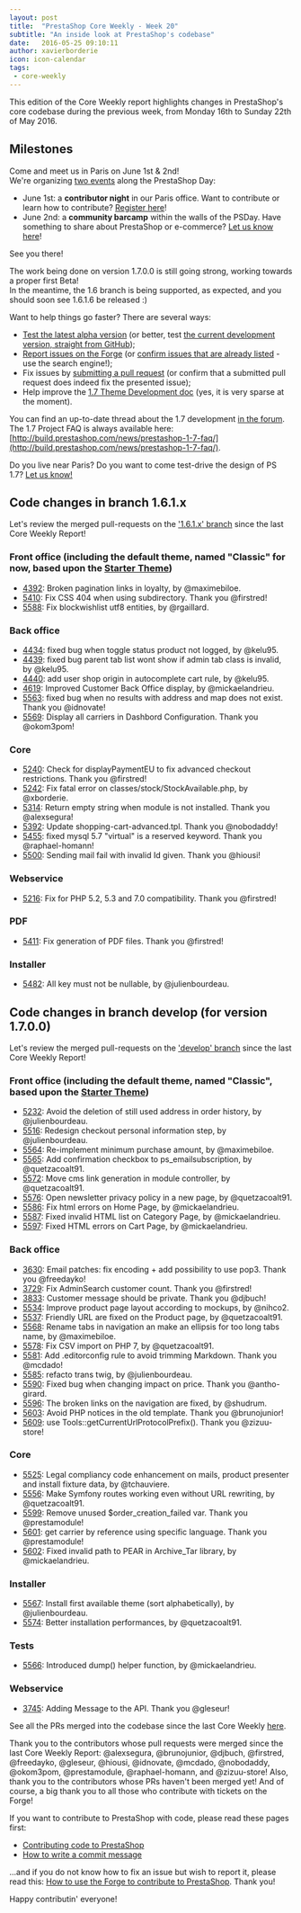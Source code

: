 ```yaml
---
layout: post
title:  "PrestaShop Core Weekly - Week 20"
subtitle: "An inside look at PrestaShop's codebase"
date:   2016-05-25 09:10:11
author: xavierborderie
icon: icon-calendar
tags:
 - core-weekly
---
```


This edition of the Core Weekly report highlights changes in PrestaShop's core codebase during the previous week, from Monday 16th to Sunday 22th of May 2016.


## Milestones

Come and meet us in Paris on June 1st & 2nd!<br/>
We're organizing [two events](http://build.prestashop.com/news/contributor-night-barcamp-prestashop-day/) along the PrestaShop Day:

 * June 1st: a **contributor night** in our Paris office. Want to contribute or learn how to contribute? [Register here](https://docs.google.com/a/prestashop.com/forms/d/1O60GhRFICbnt3TxZ3Hrne-TcHIoeEDLATcVD7XXNeYg/viewform)!
 * June 2nd: a **community barcamp** within the walls of the PSDay. Have something to share about PrestaShop or e-commerce? [Let us know here](https://docs.google.com/a/prestashop.com/forms/d/12hOjfnGaFuzdlD_BIpm3bU_2Qf6aBYbdUgYNN4SBEvI/viewform)!

See you there!

The work being done on version 1.7.0.0 is still going strong, working towards a proper first Beta!<br/>
In the meantime, the 1.6 branch is being supported, as expected, and you should soon see 1.6.1.6 be released :)

Want to help things go faster? There are several ways: 

 * [Test the latest alpha version](http://build.prestashop.com/news/here-comes-prestashop-1-7-alpha-4/) (or better, test [the current development version, straight from GitHub](https://github.com/PrestaShop/PrestaShop));
 * [Report issues on the Forge](http://forge.prestashop.com/secure/CreateIssue!default.jspa?selectedProjectId=11322&issuetype=1) (or [confirm issues that are already listed](http://forge.prestashop.com/browse/BOOM-738?jql=project%20%3D%20BOOM%20AND%20created%3E%3D-1w%20ORDER%20BY%20created%20DESC) - use the search engine!); 
 * Fix issues by [submitting a pull request](https://github.com/PrestaShop/PrestaShop/pulls) (or confirm that a submitted pull request does indeed fix the presented issue); 
 * Help improve the [1.7 Theme Development doc](https://github.com/PrestaShop/docs) (yes, it is very sparse at the moment).

You can find an up-to-date thread about the 1.7 development [in the forum](https://www.prestashop.com/forums/topic/480580-want-to-know-more-about-17/).<br/>
The 1.7 Project FAQ is always available here: [http://build.prestashop.com/news/prestashop-1-7-faq/](http://build.prestashop.com/news/prestashop-1-7-faq/).

Do you live near Paris? Do you want to come test-drive the design of PS 1.7? [Let us know!](http://build.prestashop.com/news/call-for-user-testing-volunteers/)


## Code changes in branch 1.6.1.x

Let's review the merged pull-requests on the ['1.6.1.x' branch](https://github.com/PrestaShop/PrestaShop/tree/1.6.1.x) since the last Core Weekly Report!
 

### Front office (including the default theme, named "Classic" for now, based upon the [Starter Theme](https://github.com/PrestaShop/PrestaShop/tree/develop/themes/classic))

 * [4392](https://github.com/PrestaShop/PrestaShop/pull/4392): Broken pagination links in loyalty, by @maximebiloe.
 * [5410](https://github.com/PrestaShop/PrestaShop/pull/5410): Fix CSS 404 when using subdirectory. Thank you @firstred!
 * [5588](https://github.com/PrestaShop/PrestaShop/pull/5588): Fix blockwishlist utf8 entities, by @rgaillard.


### Back office

 * [4434](https://github.com/PrestaShop/PrestaShop/pull/4434): fixed bug when toggle status product not logged, by @kelu95.
 * [4439](https://github.com/PrestaShop/PrestaShop/pull/4439): fixed bug parent tab list wont show if admin tab class is invalid, by @kelu95.
 * [4440](https://github.com/PrestaShop/PrestaShop/pull/4440): add user shop origin in autocomplete cart rule, by @kelu95.
 * [4619](https://github.com/PrestaShop/PrestaShop/pull/4619): Improved Customer Back Office display, by @mickaelandrieu.
 * [5563](https://github.com/PrestaShop/PrestaShop/pull/5563): fixed bug when no results with address and map does not exist. Thank you @idnovate!
 * [5569](https://github.com/PrestaShop/PrestaShop/pull/5569): Display all carriers in Dashbord Configuration. Thank you @okom3pom!

 
### Core

 * [5240](https://github.com/PrestaShop/PrestaShop/pull/5240): Check for displayPaymentEU to fix advanced checkout restrictions. Thank you @firstred!
 * [5242](https://github.com/PrestaShop/PrestaShop/pull/5242): Fix fatal error on classes/stock/StockAvailable.php, by @xborderie.
 * [5314](https://github.com/PrestaShop/PrestaShop/pull/5314): Return empty string when module is not installed. Thank you @alexsegura!
 * [5392](https://github.com/PrestaShop/PrestaShop/pull/5392): Update shopping-cart-advanced.tpl. Thank you @nobodaddy!
 * [5455](https://github.com/PrestaShop/PrestaShop/pull/5455): fixed mysql 5.7 "virtual" is a reserved keyword. Thank you @raphael-homann!
 * [5500](https://github.com/PrestaShop/PrestaShop/pull/5500): Sending mail fail with invalid Id given. Thank you @hiousi!
 

### Webservice

 * [5216](https://github.com/PrestaShop/PrestaShop/pull/5216): Fix for PHP 5.2, 5.3 and 7.0 compatibility. Thank you @firstred!
 
 
### PDF

 * [5411](https://github.com/PrestaShop/PrestaShop/pull/5411): Fix generation of PDF files. Thank you @firstred!
 
 
### Installer

 * [5482](https://github.com/PrestaShop/PrestaShop/pull/5482): All key must not be nullable, by @julienbourdeau.


## Code changes in branch develop (for version 1.7.0.0)

Let's review the merged pull-requests on the ['develop' branch](https://github.com/PrestaShop/PrestaShop/tree/develop) since the last Core Weekly Report!
 

### Front office (including the default theme, named "Classic", based upon the [Starter Theme](https://github.com/PrestaShop/PrestaShop/tree/develop/themes/classic))

 * [5232](https://github.com/PrestaShop/PrestaShop/pull/5232): Avoid the deletion of still used address in order history, by @julienbourdeau.
 * [5516](https://github.com/PrestaShop/PrestaShop/pull/5516): Redesign checkout personal information step, by @julienbourdeau.
 * [5564](https://github.com/PrestaShop/PrestaShop/pull/5564): Re-implement minimum purchase amount, by @maximebiloe.
 * [5565](https://github.com/PrestaShop/PrestaShop/pull/5565): Add confirmation checkbox to ps_emailsubscription, by @quetzacoalt91.
 * [5572](https://github.com/PrestaShop/PrestaShop/pull/5572): Move cms link generation in module controller, by @quetzacoalt91.
 * [5576](https://github.com/PrestaShop/PrestaShop/pull/5576): Open newsletter privacy policy in a new page, by @quetzacoalt91.
 * [5586](https://github.com/PrestaShop/PrestaShop/pull/5586): Fix html errors on Home Page, by @mickaelandrieu.
 * [5587](https://github.com/PrestaShop/PrestaShop/pull/5587): Fixed invalid HTML list on Category Page, by @mickaelandrieu.
 * [5597](https://github.com/PrestaShop/PrestaShop/pull/5597): Fixed HTML errors on Cart Page, by @mickaelandrieu.



### Back office

 * [3630](https://github.com/PrestaShop/PrestaShop/pull/3630): Email patches: fix encoding + add possibility to use pop3. Thank you @freedayko!
 * [3729](https://github.com/PrestaShop/PrestaShop/pull/3729): Fix AdminSearch customer count. Thank you @firstred!
 * [3833](https://github.com/PrestaShop/PrestaShop/pull/3833): Customer message should be private. Thank you @djbuch!
 * [5534](https://github.com/PrestaShop/PrestaShop/pull/5534): Improve product page layout according to mockups, by @nihco2.
 * [5537](https://github.com/PrestaShop/PrestaShop/pull/5537): Friendly URL are fixed on the Product page, by @quetzacoalt91.
 * [5568](https://github.com/PrestaShop/PrestaShop/pull/5568): Rename tabs in navigation an make an ellipsis for too long tabs name, by @maximebiloe.
 * [5578](https://github.com/PrestaShop/PrestaShop/pull/5578): Fix CSV import on PHP 7, by @quetzacoalt91.
 * [5581](https://github.com/PrestaShop/PrestaShop/pull/5581): Add .editorconfig rule to avoid trimming Markdown. Thank you @mcdado!
 * [5585](https://github.com/PrestaShop/PrestaShop/pull/5585): refacto trans twig, by @julienbourdeau.
 * [5590](https://github.com/PrestaShop/PrestaShop/pull/5590): Fixed bug when changing impact on price. Thank you @antho-girard.
 * [5596](https://github.com/PrestaShop/PrestaShop/pull/5596): The broken links on the navigation are fixed, by @shudrum.
 * [5603](https://github.com/PrestaShop/PrestaShop/pull/5603): Avoid PHP notices in the old template. Thank you @brunojunior!
 * [5609](https://github.com/PrestaShop/PrestaShop/pull/5609): use Tools::getCurrentUrlProtocolPrefix(). Thank you @zizuu-store!

 
### Core

 * [5525](https://github.com/PrestaShop/PrestaShop/pull/5525): Legal compliancy code enhancement on mails, product presenter and install fixture data, by @tchauviere.
 * [5556](https://github.com/PrestaShop/PrestaShop/pull/5556): Make Symfony routes working even without URL rewriting, by @quetzacoalt91.
 * [5599](https://github.com/PrestaShop/PrestaShop/pull/5599): Remove unused $order_creation_failed var. Thank you @prestamodule!
 * [5601](https://github.com/PrestaShop/PrestaShop/pull/5601): get carrier by reference using specific language. Thank you @prestamodule!
 * [5602](https://github.com/PrestaShop/PrestaShop/pull/5602): Fixed invalid path to PEAR in Archive_Tar library, by @mickaelandrieu.

 
 
### Installer

 * [5567](https://github.com/PrestaShop/PrestaShop/pull/5567): Install first available theme (sort alphabetically), by @julienbourdeau.
 * [5574](https://github.com/PrestaShop/PrestaShop/pull/5574): Better installation performances, by @quetzacoalt91.
 

### Tests

 * [5566](https://github.com/PrestaShop/PrestaShop/pull/5566): Introduced dump() helper function, by @mickaelandrieu.
 
 
### Webservice
 
 * [3745](https://github.com/PrestaShop/PrestaShop/pull/3745): Adding Message to the API. Thank you @gleseur!
 
 

See all the PRs merged into the codebase since the last Core Weekly [here](https://github.com/PrestaShop/PrestaShop/pulls?utf8=%E2%9C%93&q=is%3Apr+merged%3A2016-05-16..2016-05-22+is%3Aclosed).

Thank you to the contributors whose pull requests were merged since the last Core Weekly Report: @alexsegura, @brunojunior, @djbuch, @firstred, @freedayko, @gleseur, @hiousi, @idnovate, @mcdado, @nobodaddy, @okom3pom, @prestamodule, @raphael-homann, and @zizuu-store! Also, thank you to the contributors whose PRs haven't been merged yet! And of course, a big thank you to all those who contribute with tickets on the Forge!

If you want to contribute to PrestaShop with code, please read these pages first:

 * [Contributing code to PrestaShop](http://doc.prestashop.com/display/PS16/Contributing+code+to+PrestaShop)
 * [How to write a commit message](http://doc.prestashop.com/display/PS16/How+to+write+a+commit+message)

...and if you do not know how to fix an issue but wish to report it, please read this: [How to use the Forge to contribute to PrestaShop](http://doc.prestashop.com/display/PS16/How+to+use+the+Forge+to+contribute+to+PrestaShop). Thank you!

Happy contributin' everyone!

